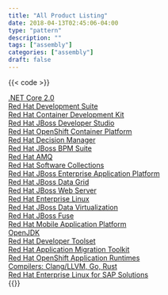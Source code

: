 ```yaml
---
title: "All Product Listing"
date: 2018-04-13T02:45:06-04:00
type: "pattern"
description: ""
tags: ["assembly"]
categories: ["assembly"]
draft: false
---
```


{{< code >}}
<div class="view-content grid all-products-listing" data-rhd-grid="normal">
          <div class="views-row">
    <div class="views-field views-field-title"><span class="field-content"><a href="/products/dotnet/overview">.NET Core 2.0</a></span></div>
  </div>
    <div class="views-row">
    <div class="views-field views-field-title"><span class="field-content"><a href="/products/devsuite/overview">Red Hat Development Suite</a></span></div>
  </div>
    <div class="views-row">
    <div class="views-field views-field-title"><span class="field-content"><a href="/products/cdk/overview">Red Hat Container Development Kit</a></span></div>
  </div>
    <div class="views-row">
    <div class="views-field views-field-title"><span class="field-content"><a href="/products/devstudio/overview">Red Hat JBoss Developer Studio</a></span></div>
  </div>
    <div class="views-row">
    <div class="views-field views-field-title"><span class="field-content"><a href="/products/openshift/overview">Red Hat OpenShift Container Platform</a></span></div>
  </div>
    <div class="views-row">
    <div class="views-field views-field-title"><span class="field-content"><a href="/products/red-hat-decision-manager/overview">Red Hat Decision Manager</a></span></div>
  </div>
    <div class="views-row">
    <div class="views-field views-field-title"><span class="field-content"><a href="/products/bpmsuite/overview">Red Hat JBoss BPM Suite</a></span></div>
  </div>
    <div class="views-row">
    <div class="views-field views-field-title"><span class="field-content"><a href="/products/amq/overview">Red Hat AMQ</a></span></div>
  </div>
    <div class="views-row">
    <div class="views-field views-field-title"><span class="field-content"><a href="/products/softwarecollections/overview">Red Hat Software Collections</a></span></div>
  </div>
    <div class="views-row">
    <div class="views-field views-field-title"><span class="field-content"><a href="/products/eap/overview">Red Hat JBoss Enterprise Application Platform</a></span></div>
  </div>
    <div class="views-row">
    <div class="views-field views-field-title"><span class="field-content"><a href="/products/datagrid/overview">Red Hat JBoss Data Grid</a></span></div>
  </div>
    <div class="views-row">
    <div class="views-field views-field-title"><span class="field-content"><a href="/products/webserver/overview">Red Hat JBoss Web Server</a></span></div>
  </div>
    <div class="views-row">
    <div class="views-field views-field-title"><span class="field-content"><a href="/products/rhel/overview">Red Hat Enterprise Linux</a></span></div>
  </div>
    <div class="views-row">
    <div class="views-field views-field-title"><span class="field-content"><a href="/products/datavirt/overview">Red Hat JBoss Data Virtualization</a></span></div>
  </div>
    <div class="views-row">
    <div class="views-field views-field-title"><span class="field-content"><a href="/products/fuse/overview">Red Hat JBoss Fuse</a></span></div>
  </div>
    <div class="views-row">
    <div class="views-field views-field-title"><span class="field-content"><a href="/products/mobileplatform/overview">Red Hat Mobile Application Platform</a></span></div>
  </div>
    <div class="views-row">
    <div class="views-field views-field-title"><span class="field-content"><a href="/products/openjdk/overview">OpenJDK</a></span></div>
  </div>
    <div class="views-row">
    <div class="views-field views-field-title"><span class="field-content"><a href="/products/developertoolset/overview">Red Hat Developer Toolset</a></span></div>
  </div>
    <div class="views-row">
    <div class="views-field views-field-title"><span class="field-content"><a href="/products/rhamt/overview">Red Hat Application Migration Toolkit</a></span></div>
  </div>
    <div class="views-row">
    <div class="views-field views-field-title"><span class="field-content"><a href="/products/rhoar/overview">Red Hat OpenShift Application Runtimes</a></span></div>
  </div>
    <div class="views-row">
    <div class="views-field views-field-title"><span class="field-content"><a href="/products/clang-llvm-go-rust/overview">Compilers: Clang/LLVM, Go, Rust</a></span></div>
  </div>
    <div class="views-row">
    <div class="views-field views-field-title"><span class="field-content"><a href="/products/sap/overview">Red Hat Enterprise Linux for SAP Solutions</a></span></div>
  </div>
</div>
{{</ code >}}
